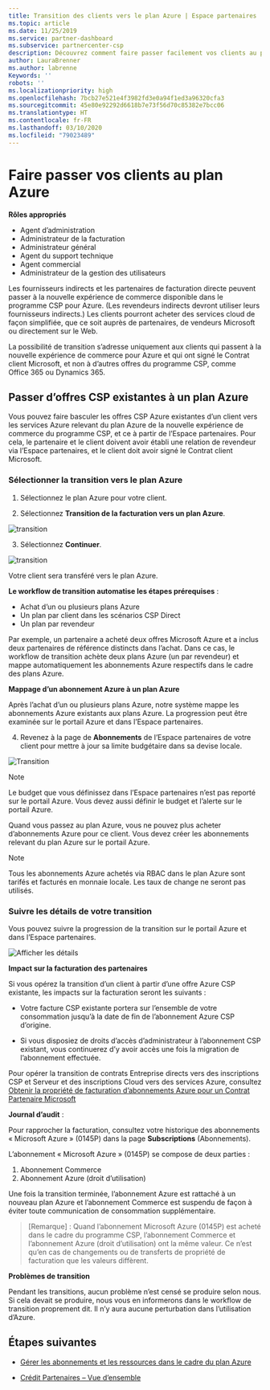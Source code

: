 ```yaml
---
title: Transition des clients vers le plan Azure | Espace partenaires
ms.topic: article
ms.date: 11/25/2019
ms.service: partner-dashboard
ms.subservice: partnercenter-csp
description: Découvrez comment faire passer facilement vos clients au plan Azure.
author: LauraBrenner
ms.author: labrenne
Keywords: ''
robots: ''
ms.localizationpriority: high
ms.openlocfilehash: 7bcb27e521e4f3982fd3e0a94f1ed3a96320cfa3
ms.sourcegitcommit: 45e80e92292d6618b7e73f56d70c85382e7bcc06
ms.translationtype: HT
ms.contentlocale: fr-FR
ms.lasthandoff: 03/10/2020
ms.locfileid: "79023489"
---
```

# <a name="transition-your-customers-to-azure-plan"></a>Faire passer vos clients au plan Azure

**Rôles appropriés**

- Agent d’administration
- Administrateur de la facturation
- Administrateur général
- Agent du support technique
- Agent commercial
- Administrateur de la gestion des utilisateurs

Les fournisseurs indirects et les partenaires de facturation directe peuvent passer à la nouvelle expérience de commerce disponible dans le programme CSP pour Azure. (Les revendeurs indirects devront utiliser leurs fournisseurs indirects.) Les clients pourront acheter des services cloud de façon simplifiée, que ce soit auprès de partenaires, de vendeurs Microsoft ou directement sur le Web.

La possibilité de transition s’adresse uniquement aux clients qui passent à la nouvelle expérience de commerce pour Azure et qui ont signé le Contrat client Microsoft, et non à d’autres offres du programme CSP, comme Office 365 ou Dynamics 365.

## <a name="transition-existing-csp-offers-to-an-azure-plan"></a>Passer d’offres CSP existantes à un plan Azure

Vous pouvez faire basculer les offres CSP Azure existantes d’un client vers les services Azure relevant du plan Azure de la nouvelle expérience de commerce du programme CSP, et ce à partir de l’Espace partenaires. Pour cela, le partenaire et le client doivent avoir établi une relation de revendeur via l’Espace partenaires, et le client doit avoir signé le Contrat client Microsoft.

### <a name="select-transition-to-azure-plan"></a>Sélectionner la transition vers le plan Azure

1. Sélectionnez le plan Azure pour votre client.

2. Sélectionnez **Transition de la facturation vers un plan Azure**.

![transition](images/azure/transition1.png)

3. Sélectionnez **Continuer**.

![transition](images/azure/transition2.png)

Votre client sera transféré vers le plan Azure.

**Le workflow de transition automatise les étapes prérequises** :

- Achat d’un ou plusieurs plans Azure
- Un plan par client dans les scénarios CSP Direct  
- Un plan par revendeur  

Par exemple, un partenaire a acheté deux offres Microsoft Azure et a inclus deux partenaires de référence distincts dans l’achat. Dans ce cas, le workflow de transition achète deux plans Azure (un par revendeur) et mappe automatiquement les abonnements Azure respectifs dans le cadre des plans Azure.  

**Mappage d’un abonnement Azure à un plan Azure**

Après l’achat d’un ou plusieurs plans Azure, notre système mappe les abonnements Azure existants aux plans Azure. La progression peut être examinée sur le portail Azure et dans l’Espace partenaires. 

4. Revenez à la page de **Abonnements** de l’Espace partenaires de votre client pour mettre à jour sa limite budgétaire dans sa devise locale. 

![Transition](images/azure/transition3.png)

>[!NOTE]
>Le budget que vous définissez dans l’Espace partenaires n’est pas reporté sur le portail Azure. Vous devez aussi définir le budget et l’alerte sur le portail Azure.

Quand vous passez au plan Azure, vous ne pouvez plus acheter d’abonnements Azure pour ce client. Vous devez créer les abonnements relevant du plan Azure sur le portail Azure.

>[!NOTE]
> Tous les abonnements Azure achetés via RBAC dans le plan Azure sont tarifés et facturés en monnaie locale. Les taux de change ne seront pas utilisés.

### <a name="track-your-transition-details"></a>Suivre les détails de votre transition

Vous pouvez suivre la progression de la transition sur le portail Azure et dans l’Espace partenaires.

![Afficher les détails](images/azure/details1.png)

**Impact sur la facturation des partenaires**

Si vous opérez la transition d’un client à partir d’une offre Azure CSP existante, les impacts sur la facturation seront les suivants :

- Votre facture CSP existante portera sur l’ensemble de votre consommation jusqu’à la date de fin de l’abonnement Azure CSP d’origine.

- Si vous disposiez de droits d’accès d’administrateur à l’abonnement CSP existant, vous continuerez d’y avoir accès une fois la migration de l’abonnement effectuée.

Pour opérer la transition de contrats Entreprise directs vers des inscriptions CSP et Serveur et des inscriptions Cloud vers des services Azure, consultez [Obtenir la propriété de facturation d’abonnements Azure pour un Contrat Partenaire Microsoft](https://docs.microsoft.com/azure/billing/mpa-request-ownership)

**Journal d’audit** :

Pour rapprocher la facturation, consultez votre historique des abonnements « Microsoft Azure » (0145P) dans la page **Subscriptions** (Abonnements). 

L’abonnement « Microsoft Azure » (0145P) se compose de deux parties :
1. Abonnement Commerce 
2. Abonnement Azure (droit d’utilisation)

Une fois la transition terminée, l’abonnement Azure est rattaché à un nouveau plan Azure et l’abonnement Commerce est suspendu de façon à éviter toute communication de consommation supplémentaire.  

>[Remarque] : Quand l’abonnement Microsoft Azure (0145P) est acheté dans le cadre du programme CSP, l’abonnement Commerce et l’abonnement Azure (droit d’utilisation) ont la même valeur. Ce n’est qu’en cas de changements ou de transferts de propriété de facturation que les valeurs diffèrent. 

**Problèmes de transition**

Pendant les transitions, aucun problème n’est censé se produire selon nous. Si cela devait se produire, nous vous en informerons dans le workflow de transition proprement dit. Il n’y aura aucune perturbation dans l’utilisation d’Azure.  

## <a name="next-steps"></a>Étapes suivantes

- [Gérer les abonnements et les ressources dans le cadre du plan Azure](azure-plan-manage.md)

- [Crédit Partenaires – Vue d’ensemble](partner-earned-credit.md)



